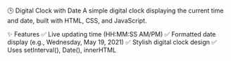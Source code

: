 🕒 Digital Clock with Date
A simple digital clock displaying the current time and date, built with HTML, CSS, and JavaScript.

✨ Features
✅ Live updating time (HH:MM:SS AM/PM)
✅ Formatted date display (e.g., Wednesday, May 19, 2021)
✅ Stylish digital clock design
✅ Uses setInterval(), Date(), innerHTML
